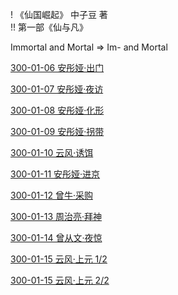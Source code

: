 ! 《仙国崛起》 中子豆 著  
!! 第一部《仙与凡》

Immortal and Mortal => Im- and Mortal


[300-01-06 安彤娅·出门](https://github.com/zhy1378/RiseOfGodsNation/blob/master/1.Im-AndMortal/300/01/06ATY.md)

[300-01-07 安彤娅·夜访](https://github.com/zhy1378/RiseOfGodsNation/blob/master/1.Im-AndMortal/300/01/07ATY.md)

[300-01-08 安彤娅·化形](https://github.com/zhy1378/RiseOfGodsNation/blob/master/1.Im-AndMortal/300/01/08ATY.md)

[300-01-09 安彤娅·拐带](https://github.com/zhy1378/RiseOfGodsNation/blob/master/1.Im-AndMortal/300/01/09ATY.md)

[300-01-10 云风·诱饵](https://github.com/zhy1378/RiseOfGodsNation/blob/master/1.Im-AndMortal/300/01/10YF.md)

[300-01-11 安彤娅·进京](https://github.com/zhy1378/RiseOfGodsNation/blob/master/1.Im-AndMortal/300/01/11ATY.md)

[300-01-12 曾牛·采购](https://github.com/zhy1378/RiseOfGodsNation/blob/master/1.Im-AndMortal/300/01/12ZN.md)

[300-01-13 周治亮·拜神](https://github.com/zhy1378/RiseOfGodsNation/blob/master/1.Im-AndMortal/300/01/13ZZL.md)

[300-01-14 曾从文·夜惊](https://github.com/zhy1378/RiseOfGodsNation/blob/master/1.Im-AndMortal/300/01/14ZCW.md)

[300-01-15 云风·上元 1/2](https://github.com/zhy1378/RiseOfGodsNation/blob/master/1.Im-AndMortal/300/01/15-1.md)

[300-01-15 云风·上元 2/2](https://github.com/zhy1378/RiseOfGodsNation/blob/master/1.Im-AndMortal/300/01/15-2.md)